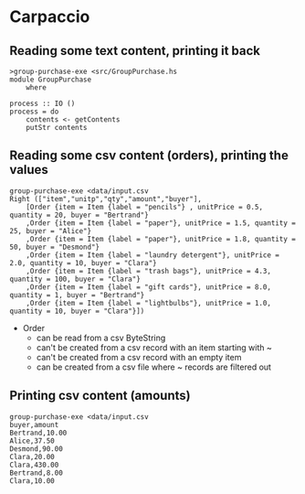 # Carpaccio
## Reading some text content, printing it back
```
>group-purchase-exe <src/GroupPurchase.hs
module GroupPurchase
    where

process :: IO ()
process = do
    contents <- getContents
    putStr contents
```

## Reading some csv content (orders), printing the values
```
group-purchase-exe <data/input.csv
Right (["item","unitp","qty","amount","buyer"],
    [Order {item = Item {label = "pencils"} , unitPrice = 0.5, quantity = 20, buyer = "Bertrand"}
    ,Order {item = Item {label = "paper"}, unitPrice = 1.5, quantity = 25, buyer = "Alice"}
    ,Order {item = Item {label = "paper"}, unitPrice = 1.8, quantity = 50, buyer = "Desmond"}
    ,Order {item = Item {label = "laundry detergent"}, unitPrice = 2.0, quantity = 10, buyer = "Clara"}
    ,Order {item = Item {label = "trash bags"}, unitPrice = 4.3, quantity = 100, buyer = "Clara"}
    ,Order {item = Item {label = "gift cards"}, unitPrice = 8.0, quantity = 1, buyer = "Bertrand"}
    ,Order {item = Item {label = "lightbulbs"}, unitPrice = 1.0, quantity = 10, buyer = "Clara"}])
```

  - Order
    - can be read from a csv ByteString
    - can't be created from a csv record with an item starting with ~
    - can't be created from a csv record with an empty item
    - can be created from a csv file where ~ records are filtered out

## Printing csv content (amounts)

```
group-purchase-exe <data/input.csv
buyer,amount
Bertrand,10.00
Alice,37.50
Desmond,90.00
Clara,20.00
Clara,430.00
Bertrand,8.00
Clara,10.00
```
